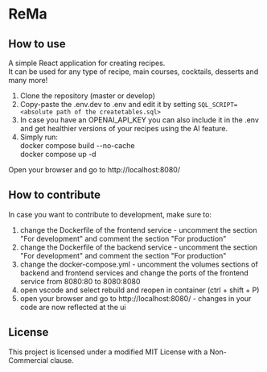 # ReMa

## How to use

A simple React application for creating recipes. <br>
It can be used for any type of recipe, main courses, cocktails, desserts and many more!

1. Clone the repository (master or develop)
2. Copy-paste the .env.dev to .env and edit it by setting `SQL_SCRIPT= <absolute path of the createtables.sql>`
3. In case you have an OPENAI_API_KEY you can also include it in the .env and get healthier versions of your recipes using the AI feature.
4. Simply run:<br>
   docker compose build --no-cache<br>
   docker compose up -d

Open your browser and go to http://localhost:8080/

## How to contribute

In case you want to contribute to development, make sure to:

1. change the Dockerfile of the frontend service - uncomment the section "For development" and comment the section "For production"
2. change the Dockerfile of the backend service - uncomment the section "For development" and comment the section "For production"
3. change the docker-compose.yml - uncomment the volumes sections of backend and frontend services and change the ports of the frontend service from 8080:80 to 8080:8080
4. open vscode and select rebuild and reopen in container (ctrl + shift + P)
5. open your browser and go to http://localhost:8080/ - changes in your code are now reflected at the ui

## License

This project is licensed under a modified MIT License with a Non-Commercial clause.
